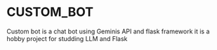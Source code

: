 # CUSTOM_BOT
Custom bot is a chat bot using Geminis API and flask framework it is a hobby project for studding LLM and Flask
